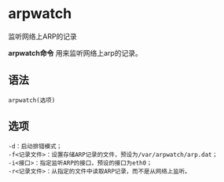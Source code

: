 # arpwatch

监听网络上ARP的记录


**arpwatch命令** 用来监听网络上arp的记录。

##  语法

```
arpwatch(选项)
```

##  选项

```
-d：启动排错模式；
-f<记录文件>：设置存储ARP记录的文件，预设为/var/arpwatch/arp.dat；
-i<接口>：指定监听ARP的接口，预设的接口为eth0；
-r<记录文件>：从指定的文件中读取ARP记录，而不是从网络上监听。
```


